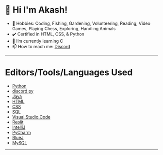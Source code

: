 <h1>👋 Hi I'm Akash!</h1>

- 🎉 Hobbies: Coding, Fishing, Gardening, Volunteering, Reading, Video Games, Playing Chess, Exploring, Handling Animals
- ✔️ Certified in HTML, CSS, & Python
- 🌱 I’m currently learning C
- 📫 How to reach me: <a href="https://discord.gg/99KgwBASDC">Discord</a>

<hr>

# Editors/Tools/Languages Used

- <a href="https://python.org">Python</a>
- <a href="https://discordpy.readthedocs.io/en/stable/">discord.py</a>
- <a href="https://www.java.com/en/">Java</a>
- <a href="https://www.w3schools.com/TAGS/default.ASP">HTML</a>
- <a href="https://www.w3schools.com/cssref/">CSS</a>
- <a href="https://www.microsoft.com/en-us/sql-server/sql-server-downloads">SQL</a>
- <a href="https://code.visualstudio.com/">Visual Studio Code</a>
- <a href="https://replit.com/">Replit</a>
- <a href="https://www.jetbrains.com/idea/">IntelliJ</a>
- <a href="https://www.jetbrains.com/pycharm/">PyCharm</a>
- <a href="https://www.bluej.org/">BlueJ</a>
- <a href="https://dev.mysql.com/doc/">MySQL</a>

<hr>
